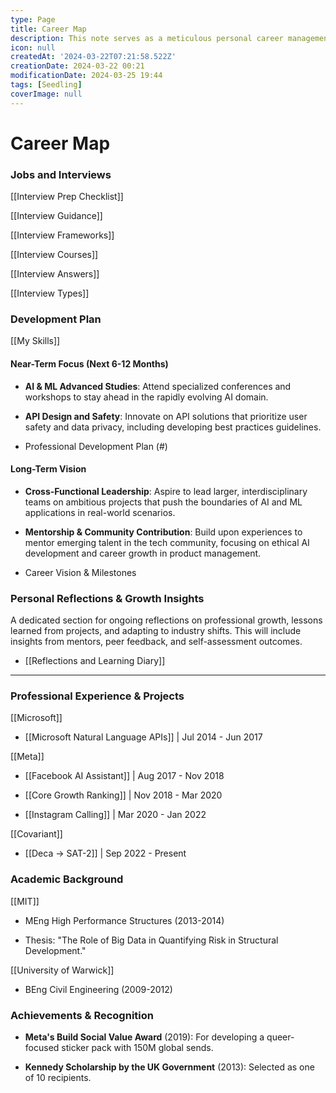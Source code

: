 ```yaml
---
type: Page
title: Career Map
description: This note serves as a meticulous personal career management document, encapsulating my educational background, professional journey across leading tech companies with a focus on AI and ML, key skills, noteworthy achievements, and forward-looking development goals.
icon: null
createdAt: '2024-03-22T07:21:58.522Z'
creationDate: 2024-03-22 00:21
modificationDate: 2024-03-25 19:44
tags: [Seedling]
coverImage: null
---
```


# Career Map

### Jobs and Interviews

[[Interview Prep Checklist]]

[[Interview Guidance]]

[[Interview Frameworks]]

[[Interview Courses]]

[[Interview Answers]]

[[Interview Types]]

### Development Plan

[[My Skills]]

#### Near-Term Focus (Next 6-12 Months)

- **AI & ML Advanced Studies**: Attend specialized conferences and workshops to stay ahead in the rapidly evolving AI domain.

- **API Design and Safety**: Innovate on API solutions that prioritize user safety and data privacy, including developing best practices guidelines.

- Professional Development Plan (#)

#### Long-Term Vision

- **Cross-Functional Leadership**: Aspire to lead larger, interdisciplinary teams on ambitious projects that push the boundaries of AI and ML applications in real-world scenarios.

- **Mentorship & Community Contribution**: Build upon experiences to mentor emerging talent in the tech community, focusing on ethical AI development and career growth in product management.

- Career Vision & Milestones

### Personal Reflections & Growth Insights

A dedicated section for ongoing reflections on professional growth, lessons learned from projects, and adapting to industry shifts. This will include insights from mentors, peer feedback, and self-assessment outcomes.

- [[Reflections and Learning Diary]]

---


### Professional Experience & Projects

[[Microsoft]]

-  [[Microsoft Natural Language APIs]] | Jul 2014 - Jun 2017

[[Meta]]

- [[Facebook AI Assistant]] | Aug 2017 - Nov 2018

- [[Core Growth Ranking]] | Nov 2018 - Mar 2020

- [[Instagram Calling]] | Mar 2020 - Jan 2022

[[Covariant]]

- [[Deca -> SAT-2]] | Sep 2022 - Present

### Academic Background

[[MIT]]

- MEng High Performance Structures (2013-2014)

- Thesis: "The Role of Big Data in Quantifying Risk in Structural Development."

[[University of Warwick]]

- BEng Civil Engineering (2009-2012)

### Achievements & Recognition

- **Meta's Build Social Value Award** (2019): For developing a queer-focused sticker pack with 150M global sends.

- **Kennedy Scholarship by the UK Government** (2013): Selected as one of 10 recipients.

